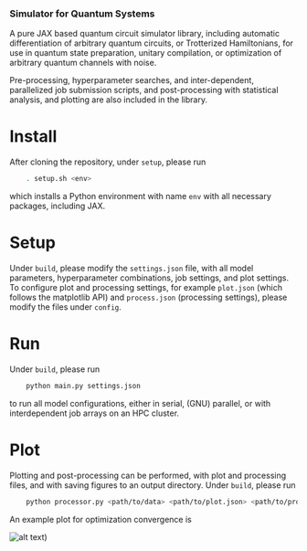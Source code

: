 ### Simulator for Quantum Systems
A pure JAX based quantum circuit simulator library, including automatic differentiation of arbitrary quantum circuits, or Trotterized Hamiltonians, for use in quantum state preparation, unitary compilation, or optimization of arbitrary quantum channels with noise. 

Pre-processing, hyperparameter searches, and inter-dependent, parallelized job submission scripts, and post-processing with statistical analysis, and plotting are also included in the library.

# Install
After cloning the repository, under `setup`, please run 
```sh
	. setup.sh <env>
```
which installs a Python environment with name `env` with all necessary packages, including JAX.

# Setup
Under `build`, please modify the `settings.json` file, with all model parameters, hyperparameter combinations, job settings, and plot settings. To configure plot and processing settings, for example `plot.json` (which follows the matplotlib API) and `process.json` (processing settings), please modify the files under `config`.

# Run
Under `build`, please run 
```sh
	python main.py settings.json 
```
to run all model configurations, either in serial, (GNU) parallel, or with interdependent job arrays on an HPC cluster.

# Plot
Plotting and post-processing can be performed, with plot and processing files, and with saving figures to an output directory. Under `build`, please run
```sh
	python processor.py <path/to/data> <path/to/plot.json> <path/to/process.json> <path/to/plots>
```
An example plot for optimization convergence is
<!-- <object data="https://github.com/mduschenes/simulation/blob/master/plot.pdf" type="application/pdf" width="700px" height="700px">
    <embed src="https://github.com/mduschenes/simulation/blob/master/plot.pdf">
        <p>This browser does not support PDFs. Please download the PDF to view it: <a href="https://github.com/mduschenes/simulation/blob/master/plot.pdf">Download PDF</a>.</p>
    </embed>
</object> -->
![alt text](https://github.com/mduschenes/simulation/blob/master/plot.jpg?raw=true))